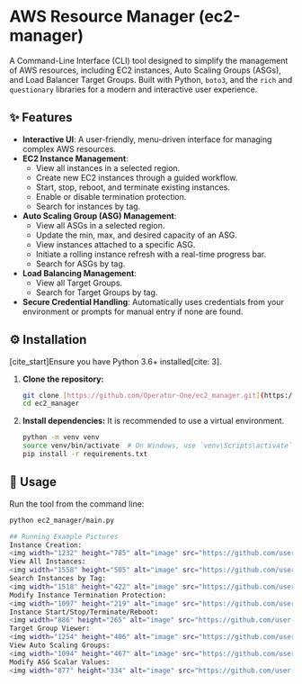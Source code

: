 # AWS Resource Manager (ec2-manager)

A Command-Line Interface (CLI) tool designed to simplify the management of AWS resources, including EC2 instances, Auto Scaling Groups (ASGs), and Load Balancer Target Groups. Built with Python, `boto3`, and the `rich` and `questionary` libraries for a modern and interactive user experience.

## ✨ Features

- **Interactive UI**: A user-friendly, menu-driven interface for managing complex AWS resources.
- **EC2 Instance Management**:
    - View all instances in a selected region.
    - Create new EC2 instances through a guided workflow.
    - Start, stop, reboot, and terminate existing instances.
    - Enable or disable termination protection.
    - Search for instances by tag.
- **Auto Scaling Group (ASG) Management**:
    - View all ASGs in a selected region.
    - Update the min, max, and desired capacity of an ASG.
    - View instances attached to a specific ASG.
    - Initiate a rolling instance refresh with a real-time progress bar.
    - Search for ASGs by tag.
- **Load Balancing Management**:
    - View all Target Groups.
    - Search for Target Groups by tag.
- **Secure Credential Handling**: Automatically uses credentials from your environment or prompts for manual entry if none are found.

## ⚙️ Installation

[cite_start]Ensure you have Python 3.6+ installed[cite: 3].

1.  **Clone the repository:**
    ```bash
    git clone [https://github.com/Operator-One/ec2_manager.git](https://github.com/Operator-One/ec2_manager.git)
    cd ec2_manager
    ```

2.  **Install dependencies:**
    It is recommended to use a virtual environment.
    ```bash
    python -m venv venv
    source venv/bin/activate  # On Windows, use `venv\Scripts\activate`
    pip install -r requirements.txt
    ```

## 🚀 Usage

Run the tool from the command line:

```bash
python ec2_manager/main.py

## Running Example Pictures
Instance Creation:
<img width="1232" height="785" alt="image" src="https://github.com/user-attachments/assets/86587f32-7bc5-4788-9e13-786c4d4ce247" />
View All Instances:
<img width="1558" height="505" alt="image" src="https://github.com/user-attachments/assets/d574492d-4ff1-4cb9-9b76-3fc1a7632526" />
Search Instances by Tag:
<img width="1518" height="422" alt="image" src="https://github.com/user-attachments/assets/66065c24-df4f-4fbb-a1f0-3b54b32f7c95" />
Modify Instance Termination Protection:
<img width="1097" height="219" alt="image" src="https://github.com/user-attachments/assets/9573b7f2-68a3-4468-b046-291dd46cda97" />
Instance Start/Stop/Terminate/Reboot:
<img width="886" height="265" alt="image" src="https://github.com/user-attachments/assets/d4f1947e-16e0-4c79-9265-2eba165ee7cb" />
Target Group Viewer:
<img width="1254" height="406" alt="image" src="https://github.com/user-attachments/assets/ad53c8bd-450c-4242-9870-d3ecbf20d790" />
View Auto Scaling Groups:
<img width="1094" height="467" alt="image" src="https://github.com/user-attachments/assets/dc5df535-4667-48bb-9a8b-0cfbb1ee7495" />
Modify ASG Scalar Values:
<img width="877" height="334" alt="image" src="https://github.com/user-attachments/assets/ae88d665-ae7e-4036-9354-3b7f3f924969" />







